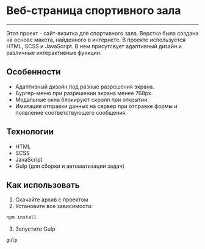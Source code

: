 # Веб-страница спортивного зала

---

Этот проект - сайт-визитка для спортивного зала. Верстка была создана на основе макета, найденного в интернете. В проекте используется HTML, SCSS и JavaScript. В нем присутсвует адаптивный дизайн и различные интерактивные функции.

## Особенности

- Адаптивный дизайн под разные разрешения экрана.
- Бургер-меню при разрешении экрана менее 768px.
- Модальные окна блокируют скролл при открытии.
- Имитация отправки данных на сервер при отправке формы и появление соответствующего сообщения.

## Технологии

- HTML
- SCSS
- JavaScript
- Gulp (для сборки и автоматизации задач)

## Как использовать

1. Скачайте архив с проектом
2. Установите все зависимости:

```bash
npm install
```

3. Запустите Gulp

```bash
gulp
```
